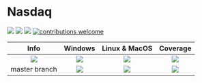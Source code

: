 # Nasdaq

[pkg-url]: https://github.com/JuliaFinance/Nasdaq.jl.git

[julia-url]:    https://github.com/JuliaLang/Julia
[julia-release]:https://img.shields.io/github/release/JuliaLang/julia.svg

[release]:      https://img.shields.io/github/release/JuliaFinance/Nasdaq.jl.svg
[release-date]: https://img.shields.io/github/release-date/JuliaFinance/Nasdaq.jl.svg

[license-img]:  http://img.shields.io/badge/license-MIT-brightgreen.svg?style=flat
[license-url]:  LICENSE.md
[travis-url]:   https://travis-ci.org/JuliaFinance/Nasdaq.jl
[travis-s-img]: https://travis-ci.org/JuliaFinance/Nasdaq.jl.svg
[travis-m-img]: https://travis-ci.org/JuliaFinance/Nasdaq.jl.svg?branch=master

[app-s-url]:    https://ci.appveyor.com/project/JuliaFinance/nasdaq-jl
[app-m-url]:    https://ci.appveyor.com/project/JuliaFinance/nasdaq-jl/branch/master
[app-s-img]:    https://ci.appveyor.com/api/projects/status/yj5pw4j83b9itur7?svg=true
[app-m-img]:    https://ci.appveyor.com/api/projects/status/yj5pw4j83b9itur7/branch/master?svg=true

[contrib]:    https://img.shields.io/badge/contributions-welcome-brightgreen.svg?style=flat

[codecov-url]:  https://codecov.io/gh/JuliaFinance/Nasdaq.jl
[codecov-img]:  https://codecov.io/gh/JuliaFinance/Nasdaq.jl/branch/master/graph/badge.svg

[![][release]][pkg-url] [![][release-date]][pkg-url] [![][license-img]][license-url] [![contributions welcome][contrib]](https://github.com/JuliaFinance/Nasdaq.jl/issues)

| **Info** | **Windows** | **Linux & MacOS** | **Coverage** |
|:------------------:|:------------------:|:---------------------:|:---------------------:|
| [![][julia-release]][julia-url] | [![][app-s-img]][app-s-url] | [![][travis-s-img]][travis-url] | [![][codecov-img]][codecov-url]
| master branch | [![][app-m-img]][app-m-url] | [![][travis-m-img]][travis-url] | [![][codecov-img]][codecov-url]
